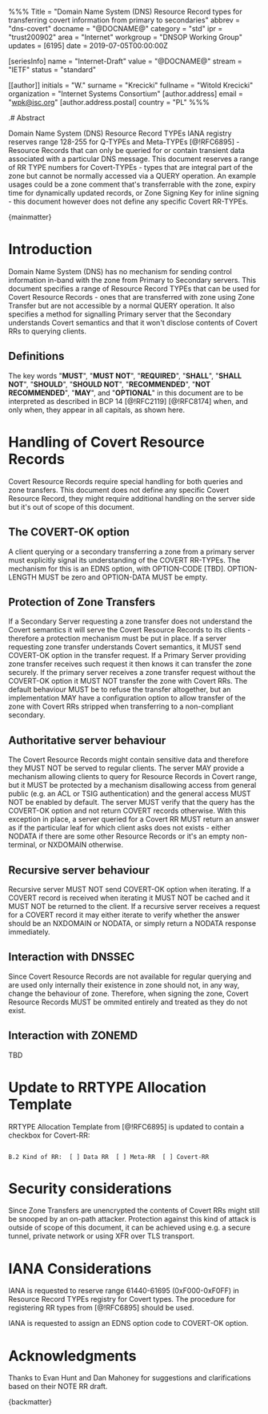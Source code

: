 %%%
Title = "Domain Name System (DNS) Resource Record types for transferring covert information from primary to secondaries"
abbrev = "dns-covert"
docname = "@DOCNAME@"
category = "std"
ipr = "trust200902"
area = "Internet"
workgroup = "DNSOP Working Group"
updates = [6195]
date = 2019-07-05T00:00:00Z

[seriesInfo]
name = "Internet-Draft"
value = "@DOCNAME@"
stream = "IETF"
status = "standard"

[[author]]
initials = "W."
surname = "Krecicki"
fullname = "Witold Krecicki"
organization = "Internet Systems Consortium"
[author.address]
 email = "wpk@isc.org"
[author.address.postal]
 country = "PL"
%%%


.# Abstract

Domain Name System (DNS) Resource Record TYPEs IANA registry reserves range
128-255 for Q-TYPEs and Meta-TYPEs [@!RFC6895] - Resource Records that can
only be queried for or contain transient data associated with a particular
DNS message.
This document reserves a range of RR TYPE numbers for Covert-TYPEs - types
that are integral part of the zone but cannot be normally accessed via a
QUERY operation.
An example usages could be a zone comment that's transferrable with the zone,
expiry time for dynamically updated records, or Zone Signing Key for inline
signing - this document however does not define any specific Covert RR-TYPEs.

{mainmatter}

# Introduction

Domain Name System (DNS) has no mechanism for sending control information
in-band with the zone from Primary to Secondary servers.
This document specifies a range of Resource Record TYPEs that can be used for
Covert Resource Records - ones that are transferred with zone using Zone
Transfer but are not accessible by a normal QUERY operation.
It also specifies a method for signalling Primary server that the Secondary
understands Covert semantics and that it won't disclose contents of Covert RRs
to querying clients.

## Definitions

The key words "**MUST**", "**MUST NOT**", "**REQUIRED**",
"**SHALL**", "**SHALL NOT**", "**SHOULD**", "**SHOULD NOT**",
"**RECOMMENDED**", "**NOT RECOMMENDED**", "**MAY**", and
"**OPTIONAL**" in this document are to be interpreted as described in
BCP 14 [@!RFC2119] [@!RFC8174] when, and only when, they appear in all
capitals, as shown here.

# Handling of Covert Resource Records

Covert Resource Records require special handling for both queries and zone
transfers. This document does not define any specific Covert Resource
Record, they might require additional handling on the server side but it's
out of scope of this document.

## The COVERT-OK option
A client querying or a secondary transferring a zone from a primary server
must explicitly signal its understanding of the COVERT RR-TYPEs. The mechanism
for this is an EDNS option, with OPTION-CODE [TBD].
OPTION-LENGTH MUST be zero and OPTION-DATA MUST be empty.

## Protection of Zone Transfers

If a Secondary Server requesting a zone transfer does not understand the Covert
semantics it will serve the Covert Resource Records to its clients - therefore
a protection mechanism must be put in place.
If a server requesting zone transfer understands Covert semantics, it
MUST send COVERT-OK  option in the transfer request. If a Primary Server providing
zone transfer receives such request it then knows it can transfer the zone
securely.
If the primary server receives a zone transfer request without the COVERT-OK
option it MUST NOT transfer the zone with Covert RRs. The default
behaviour MUST be to refuse the transfer altogether, but an implementation MAY
have a configuration option to allow transfer of the zone with Covert RRs
stripped when transferring to a non-compliant secondary.

## Authoritative server behaviour

The Covert Resource Records might contain sensitive data and therefore they
MUST NOT be served to regular clients. The server MAY provide a mechanism
allowing clients to query for Resource Records in Covert range, but it MUST be
protected by a mechanism disallowing access from general public (e.g. an
ACL or TSIG authentication) and the general access MUST NOT be enabled by
default. The server MUST verify that the query has the COVERT-OK option
and not return COVERT records otherwise.
With this exception in place, a server queried for a Covert RR MUST return
an answer as if the particular leaf for which client asks does not exists -
either NODATA if there are some other Resource Records or it's
an empty non-terminal, or NXDOMAIN otherwise.

## Recursive server behaviour

Recursive server MUST NOT send COVERT-OK option when iterating. If a COVERT
record is received when iterating it MUST NOT be cached and it MUST NOT be
returned to the client. If a recursive server receives a request for a
COVERT record it may either iterate to verify whether the answer should be
an NXDOMAIN or NODATA, or simply return a NODATA response immediately.

## Interaction with DNSSEC

Since Covert Resource Records are not available for regular querying and are
used only internally their existence in zone should not, in any way, change
the behaviour of zone. Therefore, when signing the zone, Covert Resource
Records MUST be ommited entirely and treated as they do not exist.

## Interaction with ZONEMD

TBD

# Update to RRTYPE Allocation Template

RRTYPE Allocation Template from [@!RFC6895] is updated to contain a checkbox
for Covert-RR:

~~~ ascii-art

B.2 Kind of RR:  [ ] Data RR  [ ] Meta-RR  [ ] Covert-RR

~~~

# Security considerations

Since Zone Transfers are unencrypted the contents of Covert RRs might still
be snooped by an on-path attacker. Protection against this kind of attack is
outside of scope of this document, it can be achieved using e.g. a secure
tunnel, private network or using XFR over TLS transport.

# IANA Considerations

IANA is requested to reserve range 61440-61695 (0xF000-0xF0FF) in Resource
Record TYPEs registry for Covert types. The procedure for registering RR
types from [@!RFC6895] should be used.

IANA is requested to assign an EDNS option code to COVERT-OK option.

# Acknowledgments

Thanks to Evan Hunt and Dan Mahoney for suggestions and clarifications based
on their NOTE RR draft.

{backmatter}

